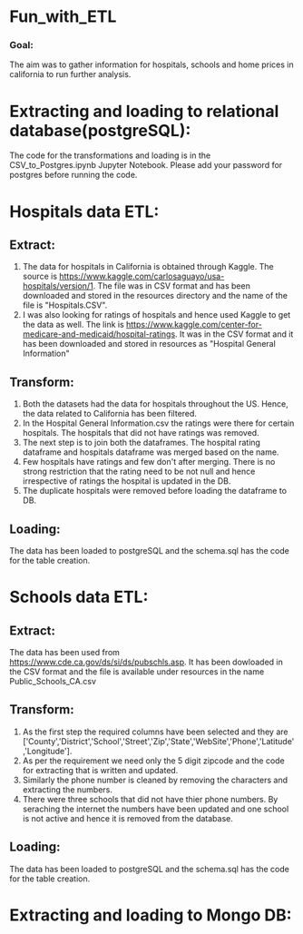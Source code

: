 # Fun_with_ETL

### Goal:

The aim was to gather information for hospitals, schools and home prices in california to run further analysis.

# Extracting and loading to relational database(postgreSQL):

The code for the transformations and loading is in the CSV_to_Postgres.ipynb Jupyter Notebook.
Please add your password for postgres before running the code.

# Hospitals data ETL:

## Extract:
1. The data for hospitals in California is obtained through Kaggle. The source is https://www.kaggle.com/carlosaguayo/usa-hospitals/version/1. The file was in CSV format and has been downloaded and stored in the resources directory and the name of the file is "Hospitals.CSV".
2. I was also looking for ratings of hospitals and hence used Kaggle to get the data as well. The link is https://www.kaggle.com/center-for-medicare-and-medicaid/hospital-ratings. It was in the CSV format and it has been downloaded and stored in resources as "Hospital General Information"

## Transform:
1. Both the datasets had the data for hospitals throughout the US. Hence, the data related to California has been filtered.
2. In the Hospital General Information.csv the ratings were there for certain hospitals. The hospitals that did not have ratings was removed.
3. The next step is to join both the dataframes. The hospital rating dataframe and hospitals dataframe was merged based on the name.
4. Few hospitals have ratings and few don't after merging. There is no strong restriction that the rating need to be not null and hence irrespective of ratings the hospital is updated in the DB.
5. The duplicate hospitals were removed before loading the dataframe to DB.

## Loading:
The data has been loaded to postgreSQL and the schema.sql has the code for the table creation. 

# Schools data ETL:

## Extract:

The data has been used from https://www.cde.ca.gov/ds/si/ds/pubschls.asp. It has been dowloaded in the CSV format and the file is available under resources in the name Public_Schools_CA.csv

## Transform:

1. As the first step the required columns have been selected and they are ['County','District','School','Street','Zip','State','WebSite','Phone','Latitude','Longitude'].
2. As per the requirement we need only the 5 digit zipcode and the code for extracting that is written and updated.
3. Similarly the phone number is cleaned by removing the characters and extracting the numbers.
4. There were three schools that did not have thier phone numbers. By seraching the internet the numbers have been updated and one school is not active and hence it is removed from the database. 

## Loading:
The data has been loaded to postgreSQL and the schema.sql has the code for the table creation. 

# Extracting and loading to Mongo DB:






